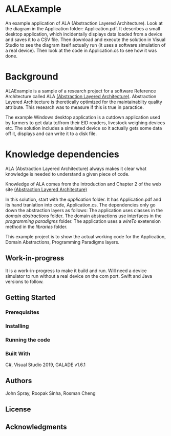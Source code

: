 # ALAExample

An example application of ALA (Abstraction Layered Architecture).
Look at the diagram in the Application folder: Application.pdf. It describes a small desktop application, which incidentally displays data loaded from a device and saves it to a CSV file. Then download and execute the solution in Visual Studio to see the diagram itself actually run (it uses a software simulation of a real device).
Then look at the code in Application.cs to see how it was done.


# Background

ALAExample is a sample of a research project for a software Reference Architecture called ALA [(Abstraction Layered Architecture)](abstractionlayeredarchitecture.com).
Abstraction Layered Architecture is theretically optimized for the maintainabilty quality attribute.
This research was to measure if this is true in paractice.

The example Windows desktop application is a cutdown application used by farmers to get data to/from their EID readers, livestock weighing devices etc.
The solution includes a simulated device so it actually gets some data off it, displays and can write it to a disk file.

# Knowledge dependencies

ALA (Abstraction Layered Architecture) always makes it clear what knowledge is needed to understand a given piece of code.

Knowledge of ALA comes from the Introduction and Chapter 2 of the web site  [(Abstraction Layered Architecture)](abstractionlayeredarchitecture.com)

In this solution, start with the *application* folder. It has Application.pdf and its hand tranlation into code, Application.cs.
The dependencies only go down the abstraction layers as follows:
The application uses classes in the *domain abstractions* folder.
The domain abstractions use interfaces in the *programming paradigms* folder.
The application uses a *wireTo* exetension method in the *libraries* folder.

This example project is to show the actual working code for the Application, Domain Abstractions, Programming Paradigms layers.

## Work-in-progress

It is a work-in-progress to make it build and run.
Will need a device simulator to run without a real device on the com port.
Swift and Java versions to follow.

## Getting Started


### Prerequisites


### Installing


### Running the code


### Built With

C#, Visual Studio 2019, GALADE v1.6.1


## Authors

John Spray, Roopak Sinha, Rosman Cheng


## License


## Acknowledgments


